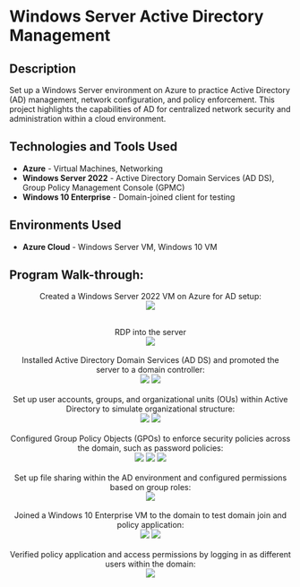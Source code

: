 # 
<h1>Windows Server Active Directory Management</h1>

<h2>Description</h2>
Set up a Windows Server environment on Azure to practice Active Directory (AD) management, network configuration, and policy enforcement. This project highlights the capabilities of AD for centralized network security and administration within a cloud environment.

<h2>Technologies and Tools Used</h2>
<ul>
  <li><b>Azure</b> - Virtual Machines, Networking</li>
  <li><b>Windows Server 2022</b> - Active Directory Domain Services (AD DS), Group Policy Management Console (GPMC)</li>
  <li><b>Windows 10 Enterprise</b> - Domain-joined client for testing</li>
</ul>

<h2>Environments Used</h2>
<ul>
  <li><b>Azure Cloud</b> - Windows Server VM, Windows 10 VM</li>
</ul>

<h2>Program Walk-through:</h2>

<p align="center">
Created a  Windows Server 2022 VM on Azure for AD setup: <br/>
<img src="images/Windows Server 2022"/>
<br />
<br />
<p align="center">
RDP into the server  <br/>
<img src="images/RDP"/>
<br />
<br />
Installed Active Directory Domain Services (AD DS) and promoted the server to a domain controller: <br/>
<img src="images/ADDS"/>
<img src="images/promote"/>
<br />
<br />
Set up user accounts, groups, and organizational units (OUs) within Active Directory to simulate organizational structure: <br/>
<img src="images/create acct"/>
<img src="images/add to group"/>
<br />
<br />
Configured Group Policy Objects (GPOs) to enforce security policies across the domain, such as password policies: <br/>
<img src="images/GPO"/>
<img src="images/GPO general"/>
<img src="images/lockout policy"/>
<br />
<br />
Set up file sharing within the AD environment and configured permissions based on group roles: <br/>
<img src="images/fle sharing"/>
<br />
<br />
Joined a Windows 10 Enterprise VM to the domain to test domain join and policy application: <br/>
<img src="images/join"/>
<img src="images/ppolicy"/>
<br />
<br />
Verified policy application and access permissions by logging in as different users within the domain: <br/>
<img src="images/policy_application"/>
</p>
